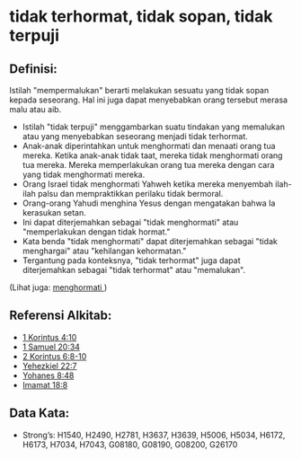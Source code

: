 # tidak terhormat, tidak sopan, tidak terpuji

## Definisi:

Istilah "mempermalukan" berarti melakukan sesuatu yang tidak sopan kepada seseorang. Hal ini juga dapat menyebabkan orang tersebut merasa malu atau aib.

* Istilah "tidak terpuji" menggambarkan suatu tindakan yang memalukan atau yang menyebabkan seseorang menjadi tidak terhormat.
* Anak-anak diperintahkan untuk menghormati dan menaati orang tua mereka. Ketika anak-anak tidak taat, mereka tidak menghormati orang tua mereka. Mereka memperlakukan orang tua mereka dengan cara yang tidak menghormati mereka.
* Orang Israel tidak menghormati Yahweh ketika mereka menyembah ilah-ilah palsu dan mempraktikkan perilaku tidak bermoral.
* Orang-orang Yahudi menghina Yesus dengan mengatakan bahwa Ia kerasukan setan.
* Ini dapat diterjemahkan sebagai "tidak menghormati" atau "memperlakukan dengan tidak hormat."
* Kata benda "tidak menghormati" dapat diterjemahkan sebagai "tidak menghargai" atau "kehilangan kehormatan."
* Tergantung pada konteksnya, "tidak terhormat" juga dapat diterjemahkan sebagai "tidak terhormat" atau "memalukan".

(Lihat juga: [menghormati ](../kt/honor.md))

## Referensi Alkitab:

* [1 Korintus 4:10](rc://en/tn/help/1co/04/10)
* [1 Samuel 20:34](rc://en/tn/help/1sa/20/34)
* [2 Korintus 6:8-10](rc://en/tn/help/2co/06/08)
* [Yehezkiel 22:7](rc://en/tn/help/ezk/22/07)
* [Yohanes 8:48](rc://en/tn/help/jhn/08/48)
* [Imamat 18:8](rc://en/tn/help/lev/18/08)

## Data Kata:

* Strong’s: H1540, H2490, H2781, H3637, H3639, H5006, H5034, H6172, H6173, H7034, H7043, G08180, G08190, G08200, G26170
